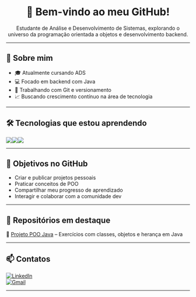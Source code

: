 <h1 align="center">👋 Bem-vindo ao meu GitHub!</h1>

<p align="center">Estudante de Análise e Desenvolvimento de Sistemas, explorando o universo da programação orientada a objetos e desenvolvimento backend.</p>

---

## 🧠 Sobre mim
- 🎓 Atualmente cursando ADS  
- 💻 Focado em backend com Java  
- 🔧 Trabalhando com Git e versionamento  
- 📈 Buscando crescimento contínuo na área de tecnologia  

---

## 🛠️ Tecnologias que estou aprendendo
<div style="display: flex; flex-direction: row;">
  <img src="https://img.shields.io/badge/Java-ED8B00?style=for-the-badge&logo=java&logoColor=white"/>
  <img src="https://img.shields.io/badge/Git-F05032?style=for-the-badge&logo=git&logoColor=white"/>
  <img src="https://img.shields.io/badge/OOP-4B8BBE?style=for-the-badge"/>
</div>

---

## 📌 Objetivos no GitHub
- Criar e publicar projetos pessoais  
- Praticar conceitos de POO  
- Compartilhar meu progresso de aprendizado  
- Interagir e colaborar com a comunidade dev  

---

## 📂 Repositórios em destaque
🔹 [Projeto POO Java](https://github.com/teteusxhs/projeto-poo-java) – Exercícios com classes, objetos e herança em Java  

---

## 📫 Contatos
[![LinkedIn](https://img.shields.io/badge/LinkedIn-%230077B5?style=for-the-badge&logo=linkedin&logoColor=white)](https://www.linkedin.com/in/matheusdomingostec)  
[![Gmail](https://img.shields.io/badge/Gmail-D14836?style=for-the-badge&logo=gmail&logoColor=white)](mailto:matheusdomingos.tec@gmail.com)



---
